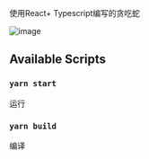 使用React+ Typescript编写的贪吃蛇 

![image](https://github.com/up0/react-ts-snake/blob/master/snake.png)

## Available Scripts

### `yarn start`
运行
### `yarn build`
编译